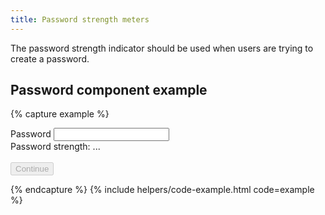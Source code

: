 ```yaml
---
title: Password strength meters
---
```


The password strength indicator should be used when users are trying to create a password.

## Password component example
{% capture example %}

<div class="grid-row">
  <div class="grid-col">
      <label for="password_form_password" class="usa-label">Password</label>
      <input id="password_form_password" type="text" class="usa-input--lg-password" required="required"
      type="password">
  </div>
</div>
<div class="grid-row">
  <div aria-atomic="true" aria-live="polite" class="lg-password-strength--na" id="lg-password-strength--container">
    <div class="lg-password--bar grid-col"></div>
    <div class="lg-password--bar grid-col"></div>
    <div class="lg-password--bar grid-col"></div>
    <div class="lg-password--bar grid-col"></div>
  </div>
</div>
<div class="grid-row">
  <div class="grid-col">
    <div class="h5">
      <span class="h6">Password strength: </span>
      <span class="bold" data-forbidden-passwords="[&quot;owq58917@cndps.com&quot;, &quot;owq58917&quot;, &quot;cndps&quot;, &quot;com&quot;, &quot;login.gov&quot;]" id="pw-strength-txt" class="lg-password--summary">...</span>
    </div>
    <div class="h6">
      <div id="feedback" class="lg-password--explanation">&nbsp;</div>
    </div>
  </div>
</div>
<div class="grid-row">
  <div class="grid-col">
    <input type="submit" name="commit" value="Continue" class="usa-button" data-disable-with="Continue" disabled>
  </div>
</div>

{% endcapture %}
{% include helpers/code-example.html code=example %}
